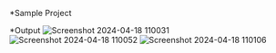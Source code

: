 *Sample Project 

*Output
![Screenshot 2024-04-18 110031](https://github.com/Vikas8005/Amazon-Clone/assets/155169614/1bf82c6a-a4b7-469b-adc3-489a569f6b06)
![Screenshot 2024-04-18 110052](https://github.com/Vikas8005/Amazon-Clone/assets/155169614/d15d68fb-0fa7-482f-aade-dfc872a98e87)
![Screenshot 2024-04-18 110106](https://github.com/Vikas8005/Amazon-Clone/assets/155169614/8228d90b-2b8f-4249-9edc-6e49dc196bf3)

